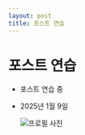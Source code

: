 ```yaml
---
layout: post
title: 포스트 연습
---
```


# 포스트 연습

- 포스트 연습 중
- 2025년 1월 9일

  ![프로필 사진](.images/pf.png)
